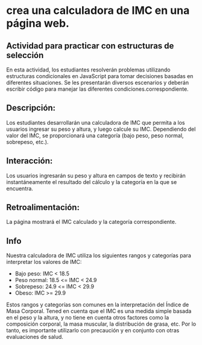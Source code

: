# crea una calculadora de IMC en una página web.

## Actividad para practicar con estructuras de selección
En esta actividad, los estudiantes resolverán problemas utilizando estructuras condicionales en JavaScript para tomar decisiones basadas en diferentes situaciones. Se les presentarán diversos escenarios y deberán escribir código para manejar las diferentes condiciones.correspondiente.
 ## Descripción:
  Los estudiantes desarrollarán una calculadora de IMC que permita a los usuarios ingresar su peso y altura, y luego calcule su IMC. Dependiendo del valor del IMC, se proporcionará una categoría (bajo peso, peso normal, sobrepeso, etc.).
## Interacción: 
Los usuarios ingresarán su peso y altura en campos de texto y recibirán instantáneamente el resultado del cálculo y la categoría en la que se encuentra.
## Retroalimentación: 
La página mostrará el IMC calculado y la categoría correspondiente.
## Info
Nuestra  calculadora de IMC utiliza los siguientes rangos
    y categorías para interpretar los valores de IMC:
- Bajo peso: IMC < 18.5
- Peso normal: 18.5 <= IMC < 24.9
- Sobrepeso: 24.9 <= IMC < 29.9
- Obeso: IMC >= 29.9

 Estos rangos y categorías son comunes en la interpretación del Índice de Masa Corporal. 
    Tened  en cuenta que el IMC es una medida simple basada en el peso y la altura,
    y no tiene en cuenta otros factores como la composición corporal, la masa muscular, 
    la distribución de grasa, etc.
    Por lo tanto, es importante utilizarlo con precaución y en conjunto con otras evaluaciones de salud.